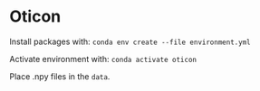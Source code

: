 # Oticon
Install packages with:
`conda env create --file environment.yml`

Activate environment with:
`conda activate oticon`

Place .npy files in the `data`.
